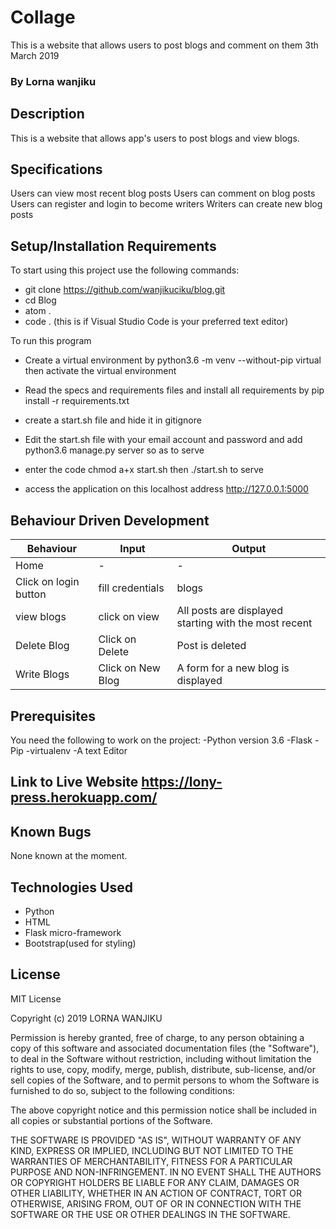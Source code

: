 # Collage
This is a website that allows users to post blogs and comment on them 3th March 2019
### By Lorna wanjiku

## Description
This is a website that allows app's users to post blogs and view blogs.

## Specifications
Users can view most recent blog posts
Users can comment on blog posts
Users can register and login to become writers
Writers can create new blog posts

## Setup/Installation Requirements
To start using this project use the following commands:

* git clone https://github.com/wanjikuciku/blog.git
* cd Blog
* atom .
* code . (this is if Visual Studio Code is your preferred text editor)

 To run this program
* Create a virtual environment by python3.6 -m venv --without-pip virtual then activate the virtual environment
* Read the specs and requirements files and install all requirements by pip install -r requirements.txt
* create a start.sh file and hide it in gitignore
* Edit the start.sh file with your email account and password and add python3.6 manage.py server so as to serve
* enter the code chmod a+x start.sh then ./start.sh to serve

* access the application on this localhost address http://127.0.0.1:5000

## Behaviour Driven Development
|  Behaviour |  Input  |  Output |
|------------|---------|---------|
| Home | - | - |
|Click on login button | fill credentials | blogs |
|view blogs | click on view | All posts are displayed starting with the most recent|
|Delete Blog| Click on Delete | Post is deleted|
|Write Blogs | Click on New Blog |	A form for a new blog is displayed|

## Prerequisites
You need the following to work on the project: -Python version 3.6 -Flask -Pip -virtualenv -A text Editor

## Link to Live Website https://lony-press.herokuapp.com/

## Known Bugs
None known at the moment.

## Technologies Used
* Python
* HTML
* Flask micro-framework
* Bootstrap(used for styling)

## License
MIT License

Copyright (c) 2019 LORNA WANJIKU

Permission is hereby granted, free of charge, to any person obtaining a copy of this software and associated documentation files (the "Software"), to deal in the Software without restriction, including without limitation the rights to use, copy, modify, merge, publish, distribute, sub-license, and/or sell copies of the Software, and to permit persons to whom the Software is furnished to do so, subject to the following conditions:

The above copyright notice and this permission notice shall be included in all copies or substantial portions of the Software.

THE SOFTWARE IS PROVIDED "AS IS", WITHOUT WARRANTY OF ANY KIND, EXPRESS OR IMPLIED, INCLUDING BUT NOT LIMITED TO THE WARRANTIES OF MERCHANTABILITY, FITNESS FOR A PARTICULAR PURPOSE AND NON-INFRINGEMENT. IN NO EVENT SHALL THE AUTHORS OR COPYRIGHT HOLDERS BE LIABLE FOR ANY CLAIM, DAMAGES OR OTHER LIABILITY, WHETHER IN AN ACTION OF CONTRACT, TORT OR OTHERWISE, ARISING FROM, OUT OF OR IN CONNECTION WITH THE SOFTWARE OR THE USE OR OTHER DEALINGS IN THE SOFTWARE.
